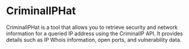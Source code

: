 # CriminalIPHat
CriminalIPHat is a tool that allows you to retrieve security and network information for a queried IP address using the CriminalIP API. It provides details such as IP Whois information, open ports, and vulnerability data.
